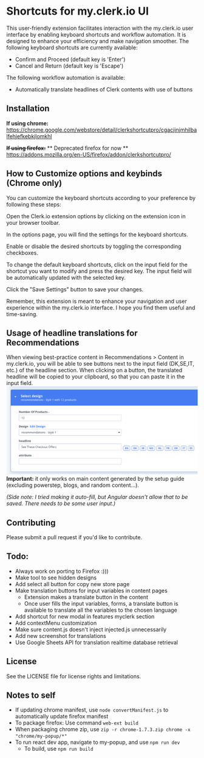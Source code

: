 # Shortcuts for my.clerk.io UI

This user-friendly extension facilitates interaction with the my.clerk.io user interface by enabling keyboard shortcuts and workflow automation. It is designed to enhance your efficiency and make navigation smoother. The following keyboard shortcuts are currently available:

-   Confirm and Proceed (default key is 'Enter')
-   Cancel and Return (default key is 'Escape')

The following workflow automation is available:

-   Automatically translate headlines of Clerk contents with use of buttons

## Installation

**If using chrome:**
https://chrome.google.com/webstore/detail/clerkshortcutpro/cgacjinjmhilbalfehjefkebkjlomkhl


~~**If using firefox:**~~ ** Deprecated firefox for now ** 
https://addons.mozilla.org/en-US/firefox/addon/clerkshortcutpro/

## How to Customize options and keybinds (Chrome only)

You can customize the keyboard shortcuts according to your preference by following these steps:

Open the Clerk.io extension options by clicking on the extension icon in your browser toolbar.

In the options page, you will find the settings for the keyboard shortcuts.

Enable or disable the desired shortcuts by toggling the corresponding checkboxes.

To change the default keyboard shortcuts, click on the input field for the shortcut you want to modify and press the desired key. The input field will be automatically updated with the selected key.

Click the "Save Settings" button to save your changes.

Remember, this extension is meant to enhance your navigation and user experience within the my.clerk.io interface. I hope you find them useful and time-saving.

## Usage of headline translations for Recommendations

When viewing best-practice content in Recommendations > Content in my.clerk.io, you will be able to see buttons next to the input field (DK,SE,IT, etc.) of the headline section. When clicking on a button, the translated headline will be copied to your clipboard, so that you can paste it in the input field.
![Example](/assets/translations_screenshot.png "Translations!")
**Important:** it only works on main content generated by the setup guide (excluding powerstep, blogs, and random content...).

_(Side note: I tried making it auto-fill, but Angular doesn't allow that to be saved. There needs to be some user input.)_

## Contributing

Please submit a pull request if you'd like to contribute.

## Todo:

-   Always work on porting to Firefox :)))
-   Make tool to see hidden designs
-   Add select all button for copy new store page
-   Make translation buttons for input variables in content pages
    -   Extension makes a translate button in the content
    -   Once user fills the input variables, forms, a translate button is available to translate all the variables to the chosen language
-   Add shortcut for new modal in features myclerk section
-   Add contextMenu customization
-   Make sure content.js doesn't inject injected.js unnecessarily
-   Add new screenshot for translations
-   Use Google Sheets API for translation realtime database retrieval

## License

See the LICENSE file for license rights and limitations.

## Notes to self

-   If updating chrome manifest, use `node convertManifest.js` to automatically update firefox manifest
-   To package firefox: Use command `web-ext build`
-   When packaging chrome zip, use `zip -r chrome-1.7.3.zip chrome -x "chrome/my-popup/*"`
-   To run react dev app, navigate to my-popup, and use `npm run dev`
    -   To build, use `npm run build`

